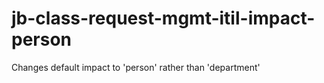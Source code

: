 # jb-class-request-mgmt-itil-impact-person

Changes default impact to 'person' rather than 'department'



